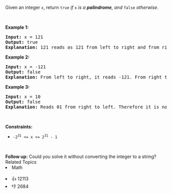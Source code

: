 <p>Given an integer <code>x</code>, return <code>true</code><em> if </em><code>x</code><em> is a </em><span data-keyword="palindrome-integer"><em><strong>palindrome</strong></em></span><em>, and </em><code>false</code><em> otherwise</em>.</p>

<p>&nbsp;</p> 
<p><strong class="example">Example 1:</strong></p>

<pre>
<strong>Input:</strong> x = 121
<strong>Output:</strong> true
<strong>Explanation:</strong> 121 reads as 121 from left to right and from right to left.
</pre>

<p><strong class="example">Example 2:</strong></p>

<pre>
<strong>Input:</strong> x = -121
<strong>Output:</strong> false
<strong>Explanation:</strong> From left to right, it reads -121. From right to left, it becomes 121-. Therefore it is not a palindrome.
</pre>

<p><strong class="example">Example 3:</strong></p>

<pre>
<strong>Input:</strong> x = 10
<strong>Output:</strong> false
<strong>Explanation:</strong> Reads 01 from right to left. Therefore it is not a palindrome.
</pre>

<p>&nbsp;</p> 
<p><strong>Constraints:</strong></p>

<ul> 
 <li><code>-2<sup>31</sup>&nbsp;&lt;= x &lt;= 2<sup>31</sup>&nbsp;- 1</code></li> 
</ul>

<p>&nbsp;</p> 
<strong>Follow up:</strong> Could you solve it without converting the integer to a string?

<div><div>Related Topics</div><div><li>Math</li></div></div><br><div><li>👍 12113</li><li>👎 2684</li></div>